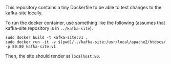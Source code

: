 This repository contains a tiny Dockerfile to be able to test changes to the kafka-site locally.

To run the docker container, use something like the following (assumes that kafka-site repository is in `../kafka-site`).

```
sudo docker build -t kafka-site:v1 .
sudo docker run -it -v $(pwd)/../kafka-site:/usr/local/apache2/htdocs/ -p 80:80 kafka-site:v1
```

Then, the site should render at `localhost:80`.

